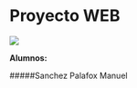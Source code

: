 # Proyecto WEB

![](https://www.womgp.com/blog/wp-content/uploads/2021/03/Desarrollo-Web-Dibdata-660x330.jpg)


**Alumnos:**

#####Sanchez Palafox Manuel
#####
